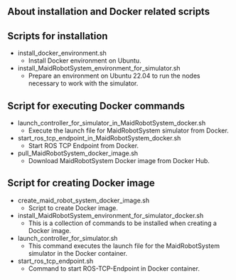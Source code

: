 ## About installation and Docker related scripts

## Scripts for installation

- install_docker_environment.sh
  - Install Docker environment on Ubuntu.
- install_MaidRobotSystem_environment_for_simulator.sh
  - Prepare an environment on Ubuntu 22.04 to run the nodes necessary to work with the simulator.

## Script for executing Docker commands

- launch_controller_for_simulator_in_MaidRobotSystem_docker.sh
  - Execute the launch file for MaidRobotSystem simulator from Docker.
- start_ros_tcp_endpoint_in_MaidRobotSystem_docker.sh
  - Start ROS TCP Endpoint from Docker.
- pull_MaidRobotSystem_docker_image.sh
  - Download MaidRobotSystem Docker image from Docker Hub.

## Script for creating Docker image

- create_maid_robot_system_docker_image.sh
  - Script to create Docker image.
- install_MaidRobotSystem_environment_for_simulator_docker.sh
  - This is a collection of commands to be installed when creating a Docker image.
- launch_controller_for_simulator.sh
  - This command executes the launch file for the MaidRobotSystem simulator in the Docker container.
- start_ros_tcp_endpoint.sh
  - Command to start ROS-TCP-Endpoint in Docker container.
